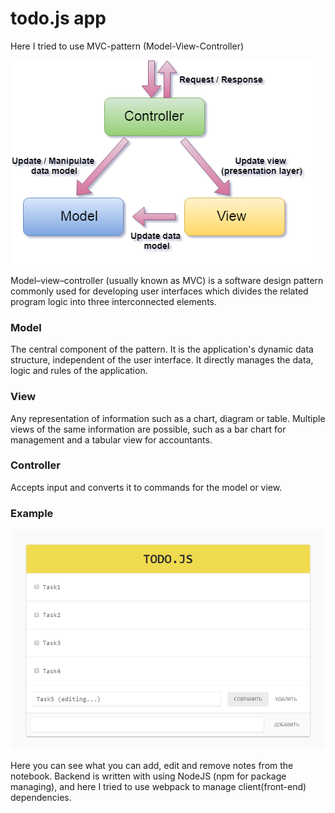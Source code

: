# todo.js app

Here I tried to use MVC-pattern (Model-View-Controller)

![scheme of MVC pattern](https://github.com/chackydude/todo.js/raw/master/MVC.png)

Model–view–controller (usually known as MVC) is a software design pattern commonly used for developing user interfaces which divides the related program logic into three interconnected elements.

### Model
The central component of the pattern. It is the application's dynamic data structure, independent of the user interface. It directly manages the data, logic and rules of the application.
### View
Any representation of information such as a chart, diagram or table. Multiple views of the same information are possible, such as a bar chart for management and a tabular view for accountants.
### Controller
Accepts input and converts it to commands for the model or view.

### Example

![example of the app](https://github.com/chackydude/todo.js/raw/master/example.png)

Here you can see what you can add, edit and remove notes from the notebook. Backend is written with using NodeJS (npm for package managing), and here I tried to use webpack to manage client(front-end) dependencies.
